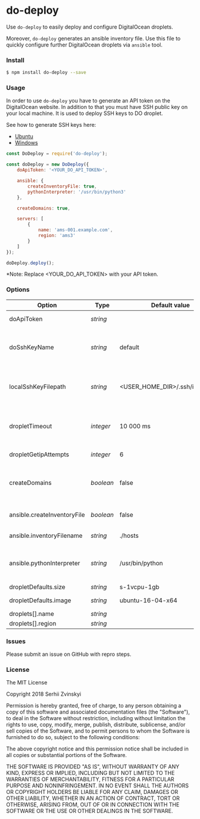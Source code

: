 # do-deploy
Use ```do-deploy``` to easily deploy and configure DigitalOcean droplets.

Moreover, ```do-deploy``` generates an ansible inventory file. Use this file to quickly configure further DigitalOcean droplets via ```ansible``` tool.


### Install
```sh
$ npm install do-deploy --save
```

### Usage
In order to use ```do-deploy``` you have to generate an API token on the DigitalOcean website. In addition to that you must have SSH public key on your local machine. It is used to deploy SSH keys to DO droplet.

See how to generate SSH keys here:
- [Ubuntu](https://www.digitalocean.com/community/tutorials/how-to-set-up-ssh-keys-on-ubuntu-1604 "Ubuntu")
- [Windows](https://docs.joyent.com/public-cloud/getting-started/ssh-keys/generating-an-ssh-key-manually/manually-generating-your-ssh-key-in-windows "Windows")

```js
const DoDeploy = require('do-deploy');

const doDeploy = new DoDeploy({
    doApiToken: '<YOUR_DO_API_TOKEN>',

    ansible: {
        createInventoryFile: true,
        pythonInterpreter: '/usr/bin/python3'
    },

    createDomains: true,

    servers: [
        {
            name: 'ams-001.example.com',
            region: 'ams3'
        }
    ]
});

doDeploy.deploy();
```
*Note: Replace <YOUR_DO_API_TOKEN> with your API token.

### Options
|  Option | Type  | Default value  | Description  |
| ------------ | ------------ | ------------ | ------------ |
|  doApiToken | *string*  |    |  DigitalOcean API token |
| doSshKeyName  | *string*  |  default  | The name of SSH key that will be created on DO and added to each of your droplet |
| localSshKeyFilepath  | *string*  |  <USER_HOME_DIR>/.ssh/id_rsa.pub | File path to your local SSH public key. Used to deploy SSH keys to DO  |
| dropletTimeout  | *integer*  |  10 000 ms | Timeout to check whether the server is active and IP-address is assigned  |
| dropletGetipAttempts  | *integer*  |  6  | The number of attempts  |
| createDomains  | *boolean*  |  false | If true, creates domain on DO. *servers[].name* is used as hostname for DO domain  |
| ansible.createInventoryFile  | *boolean*  |  false | If true, creates ansible inventory file  |
| ansible.inventoryFilename  | *string*  |  ./hosts | The path to ansible inventory file  |
| ansible.pythonInterpreter  | *string*  |  /usr/bin/python | The value of ```python_interpriter``` property in the ansible inventory file |
| dropletDefaults.size  | *string*  |  s-1vcpu-1gb | Default droplet size  |
| dropletDefaults.image  | *string*  |  ubuntu-16-04-x64 | Default droplet image  |
| droplets[].name  | *string*  |   | Droplet name  |
| droplets[].region  | *string*  |   | Droplet region  |

### Issues
Please submit an issue on GitHub with repro steps.

### License
The MIT License

Copyright 2018 Serhii Zvinskyi

Permission is hereby granted, free of charge, to any person obtaining a copy of this software and associated documentation files (the "Software"), to deal in the Software without restriction, including without limitation the rights to use, copy, modify, merge, publish, distribute, sublicense, and/or sell copies of the Software, and to permit persons to whom the Software is furnished to do so, subject to the following conditions:

The above copyright notice and this permission notice shall be included in all copies or substantial portions of the Software.

THE SOFTWARE IS PROVIDED "AS IS", WITHOUT WARRANTY OF ANY KIND, EXPRESS OR IMPLIED, INCLUDING BUT NOT LIMITED TO THE WARRANTIES OF MERCHANTABILITY, FITNESS FOR A PARTICULAR PURPOSE AND NONINFRINGEMENT. IN NO EVENT SHALL THE AUTHORS OR COPYRIGHT HOLDERS BE LIABLE FOR ANY CLAIM, DAMAGES OR OTHER LIABILITY, WHETHER IN AN ACTION OF CONTRACT, TORT OR OTHERWISE, ARISING FROM, OUT OF OR IN CONNECTION WITH THE SOFTWARE OR THE USE OR OTHER DEALINGS IN THE SOFTWARE.
